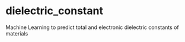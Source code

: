 # dielectric_constant
Machine Learning to predict total and electronic dielectric constants of materials
